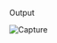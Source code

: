Output



![Capture](https://github.com/user-attachments/assets/9310c9c6-a8ca-4ed2-a20f-4f0a95341883)

